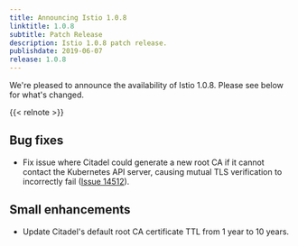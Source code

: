 ```yaml
---
title: Announcing Istio 1.0.8
linktitle: 1.0.8
subtitle: Patch Release
description: Istio 1.0.8 patch release.
publishdate: 2019-06-07
release: 1.0.8
---
```


We're pleased to announce the availability of Istio 1.0.8. Please see below for what's changed.

{{< relnote >}}

## Bug fixes

- Fix issue where Citadel could generate a new root CA if it cannot contact the Kubernetes API server, causing mutual TLS verification to incorrectly fail ([Issue 14512](https://github.com/istio/istio/issues/14512)).

## Small enhancements

- Update Citadel's default root CA certificate TTL from 1 year to 10 years.
